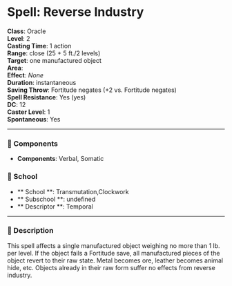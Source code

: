 
# Spell: Reverse Industry
**Class**: Oracle  
**Level**: 2  
**Casting Time**: 1 action  
**Range**: close (25 + 5 ft./2 levels)  
**Target**: one manufactured object  
**Area**:   
**Effect**: _None_  
**Duration**: instantaneous  
**Saving Throw**: Fortitude negates (+2 vs. Fortitude negates)  
**Spell Resistance**: Yes (yes)  
**DC**: 12  
**Caster Level**: 1  
**Spontaneous**: Yes

---

### 🔮 Components
- **Components**: Verbal, Somatic

### 🏫 School
- ** School **: Transmutation,Clockwork
- ** Subschool **: undefined
- ** Descriptor **: Temporal
---

### 📜 Description
This spell affects a single manufactured object weighing no more than 1 lb. per level. If the object fails a Fortitude save, all manufactured pieces of the object revert to their raw state. Metal becomes ore, leather becomes animal hide, etc. Objects already in their raw form suffer no effects from reverse industry.
